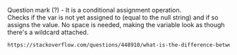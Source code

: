 Question mark (?) - It is a conditional assignment operation. <br/>
Checks if the var is not yet assigned to (equal to the null string) and if so assigns the value.  No space is needed, making the variable look as though there's a wildcard attached.
```html
https://stackoverflow.com/questions/448910/what-is-the-difference-between-the-gnu-makefile-variable-assignments-a
```
